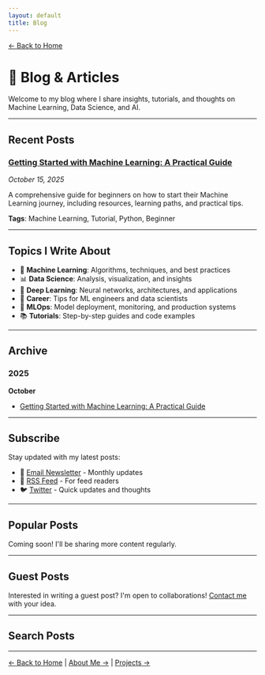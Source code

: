 ```yaml
---
layout: default
title: Blog
---
```


[← Back to Home](./index.html)

# 📝 Blog & Articles

Welcome to my blog where I share insights, tutorials, and thoughts on Machine Learning, Data Science, and AI.

---

## Recent Posts

### [Getting Started with Machine Learning: A Practical Guide](./_posts/2025-10-15-getting-started-with-machine-learning.html)
*October 15, 2025*

A comprehensive guide for beginners on how to start their Machine Learning journey, including resources, learning paths, and practical tips.

**Tags**: Machine Learning, Tutorial, Python, Beginner

---

## Topics I Write About

- 🤖 **Machine Learning**: Algorithms, techniques, and best practices
- 📊 **Data Science**: Analysis, visualization, and insights
- 🧠 **Deep Learning**: Neural networks, architectures, and applications
- 💼 **Career**: Tips for ML engineers and data scientists
- 🔧 **MLOps**: Model deployment, monitoring, and production systems
- 📚 **Tutorials**: Step-by-step guides and code examples

---

## Archive

### 2025

**October**
- [Getting Started with Machine Learning: A Practical Guide](./posts/2025-10-15-getting-started-with-machine-learning.html)

<!-- Add more posts as you create them -->

---

## Subscribe

Stay updated with my latest posts:

- 📧 [Email Newsletter](#) - Monthly updates
- 📰 [RSS Feed](#) - For feed readers
- 🐦 [Twitter](https://twitter.com/yourhandle) - Quick updates and thoughts

---

## Popular Posts

Coming soon! I'll be sharing more content regularly.

---

## Guest Posts

Interested in writing a guest post? I'm open to collaborations! [Contact me](./contact.html) with your idea.

---

## Search Posts

<!-- You can add a search functionality using Jekyll plugins or client-side JavaScript -->

---

[← Back to Home](./index.html) | [About Me →](./about.html) | [Projects →](./projects.html)
